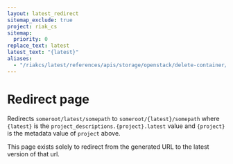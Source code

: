 ```yaml
---
layout: latest_redirect
sitemap_exclude: true
project: riak_cs
sitemap:
  priority: 0
replace_text: latest
latest_text: "{latest}"
aliases:
  - "/riakcs/latest/references/apis/storage/openstack/delete-container/"
---
```


# Redirect page

Redirects `someroot/latest/somepath` to `someroot/{latest}/somepath`
where `{latest}` is the `project_descriptions.{project}.latest` value
and `{project}` is the metadata value of `project` above.

This page exists solely to redirect from the generated URL to the latest version of
that url.
